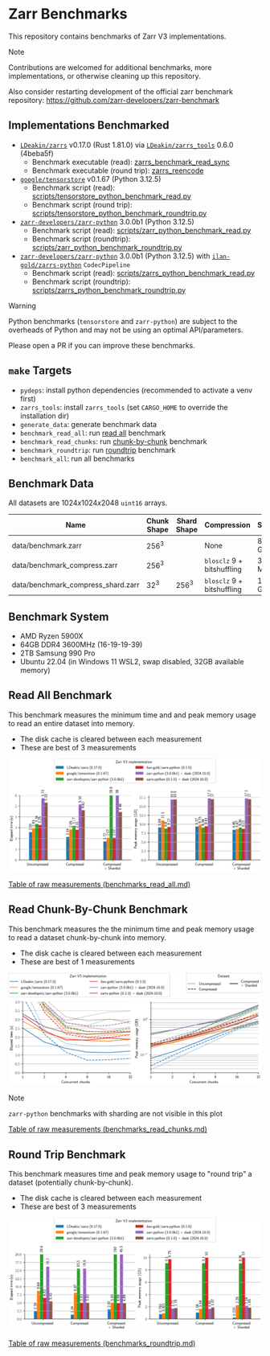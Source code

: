
# Zarr Benchmarks

This repository contains benchmarks of Zarr V3 implementations.

> [!NOTE]
> Contributions are welcomed for additional benchmarks, more implementations, or otherwise cleaning up this repository.
>
> Also consider restarting development of the official zarr benchmark repository: https://github.com/zarr-developers/zarr-benchmark

## Implementations Benchmarked
- [`LDeakin/zarrs`](https://github.com/LDeakin/zarrs) v0.17.0 (Rust 1.81.0) via [`LDeakin/zarrs_tools`](https://github.com/LDeakin/zarrs_tools) 0.6.0 (4beba5f)
  - Benchmark executable (read): [zarrs_benchmark_read_sync](https://github.com/LDeakin/zarrs_tools/blob/main/src/bin/zarrs_benchmark_read_sync.rs)
  - Benchmark executable (round trip): [zarrs_reencode](https://github.com/LDeakin/zarrs_tools/blob/main/src/bin/zarrs_reencode.rs)
- [`google/tensorstore`](https://github.com/google/tensorstore) v0.1.67 (Python 3.12.5)
  - Benchmark script (read): [scripts/tensorstore_python_benchmark_read.py](./scripts/tensorstore_python_benchmark_read.py)
  - Benchmark script (round trip): [scripts/tensorstore_python_benchmark_roundtrip.py](./scripts/tensorstore_python_benchmark_roundtrip.py)
- [`zarr-developers/zarr-python`](https://github.com/zarr-developers/zarr-python) 3.0.0b1 (Python 3.12.5)
  - Benchmark script (read): [scripts/zarr_python_benchmark_read.py](./scripts/zarr_python_benchmark_read.py)
  - Benchmark script (roundtrip): [scripts/zarr_python_benchmark_roundtrip.py](./scripts/zarr_python_benchmark_roundtrip.py)
- [`zarr-developers/zarr-python`](https://github.com/zarr-developers/zarr-python) 3.0.0b1 (Python 3.12.5) with [`ilan-gold/zarrs-python`](https://github.com/ilan-gold/zarrs-python) `CodecPipeline`
  - Benchmark script (read): [scripts/zarrs_python_benchmark_read.py](./scripts/zarrs_python_benchmark_read.py)
  - Benchmark script (roundtrip): [scripts/zarrs_python_benchmark_roundtrip.py](./scripts/zarrs_python_benchmark_roundtrip.py)

> [!WARNING]
> Python benchmarks (`tensorstore` and `zarr-python`) are subject to the overheads of Python and may not be using an optimal API/parameters.
>
> Please open a PR if you can improve these benchmarks.

## `make` Targets
 - `pydeps`: install python dependencies (recommended to activate a venv first)
 - `zarrs_tools`: install `zarrs_tools` (set `CARGO_HOME` to override the installation dir)
 - `generate_data`: generate benchmark data
 - `benchmark_read_all`: run [read all](#read-all-benchmark) benchmark
 - `benchmark_read_chunks`: run [chunk-by-chunk](#read-chunk-by-chunk-benchmark) benchmark
 - `benchmark_roundtrip`: run [roundtrip](#round-trip-benchmark) benchmark
 - `benchmark_all`: run all benchmarks

## Benchmark Data
All datasets are $1024x1024x2048$ `uint16` arrays.


| Name                               | Chunk Shape | Shard Shape | Compression                 | Size   |
|------------------------------------|-------------|-------------|-----------------------------|--------|
| data/benchmark.zarr                | $256^3$     |             | None                        | 8.0 GB |
| data/benchmark_compress.zarr       | $256^3$     |             | `blosclz` 9 + bitshuffling  | 377 MB |
| data/benchmark_compress_shard.zarr | $32^3$      | $256^3$     | `blosclz` 9 + bitshuffling  | 1.1 GB |

## Benchmark System
- AMD Ryzen 5900X
- 64GB DDR4 3600MHz (16-19-19-39)
- 2TB Samsung 990 Pro
- Ubuntu 22.04 (in Windows 11 WSL2, swap disabled, 32GB available memory)

## Read All Benchmark
This benchmark measures the minimum time and and peak memory usage to read an entire dataset into memory.
 - The disk cache is cleared between each measurement
 - These are best of 3 measurements

![read all benchmark image](./plots/benchmark_read_all.svg)

[Table of raw measurements (benchmarks_read_all.md)](./measurements/benchmark_read_all.md)

## Read Chunk-By-Chunk Benchmark

This benchmark measures the the minimum time and peak memory usage to read a dataset chunk-by-chunk into memory.
 - The disk cache is cleared between each measurement
 - These are best of 1 measurements

![read chunks benchmark image](./plots/benchmark_read_chunks.svg)

 > [!NOTE]
 > `zarr-python` benchmarks with sharding are not visible in this plot

[Table of raw measurements (benchmarks_read_chunks.md)](./measurements/benchmark_read_chunks.md)

## Round Trip Benchmark

This benchmark measures time and peak memory usage to "round trip" a dataset (potentially chunk-by-chunk).
 - The disk cache is cleared between each measurement
 - These are best of 3 measurements

![roundtrip benchmark image](./plots/benchmark_roundtrip.svg)

[Table of raw measurements (benchmarks_roundtrip.md)](./measurements/benchmark_roundtrip.md)
